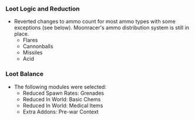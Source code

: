 ### Loot Logic and Reduction

- Reverted changes to ammo count for most ammo types with some exceptions (see below). Moonracer's ammo distribution system is still in place.
  - Flares
  - Cannonballs
  - Missiles
  - Acid

### Loot Balance

- The following modules were selected:
  - Reduced Spawn Rates: Grenades
  - Reduced In World: Basic Chems
  - Reduced In World: Medical Items
  - Extra Addons: Pre-war Context

